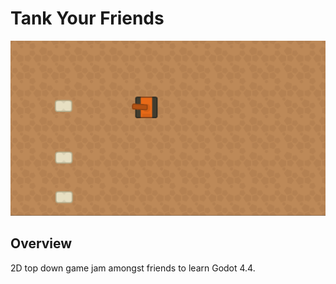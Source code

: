 # Tank Your Friends

![screenshots/game_example.PNG](https://github.com/JustinBraben/TankYourFriends/blob/master/screenshots/game_example.PNG)

## Overview

2D top down game jam amongst friends to learn Godot 4.4.